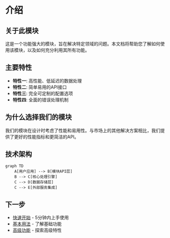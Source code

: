 # 介绍

## 关于此模块

这是一个功能强大的模块，旨在解决特定领域的问题。本文档将帮助您了解如何使用该模块，以及如何充分利用其所有功能。

## 主要特性

- **特性一**: 高性能、低延迟的数据处理
- **特性二**: 简单易用的API接口
- **特性三**: 完全可定制的配置选项
- **特性四**: 全面的错误处理机制

## 为什么选择我们的模块

我们的模块在设计时考虑了性能和易用性。与市场上的其他解决方案相比，我们提供了更好的性能指标和更简洁的API。

## 技术架构

```mermaid
graph TD
    A[用户应用] --> B[模块API层]
    B --> C[核心处理引擎]
    C --> D[数据存储层]
    C --> E[外部服务集成]
```

## 下一步

- [快速开始](/guide/getting-started) - 5分钟内上手使用
- [基本用法](/guide/basic-usage) - 了解基础功能
- [高级功能](/guide/advanced) - 探索高级特性 